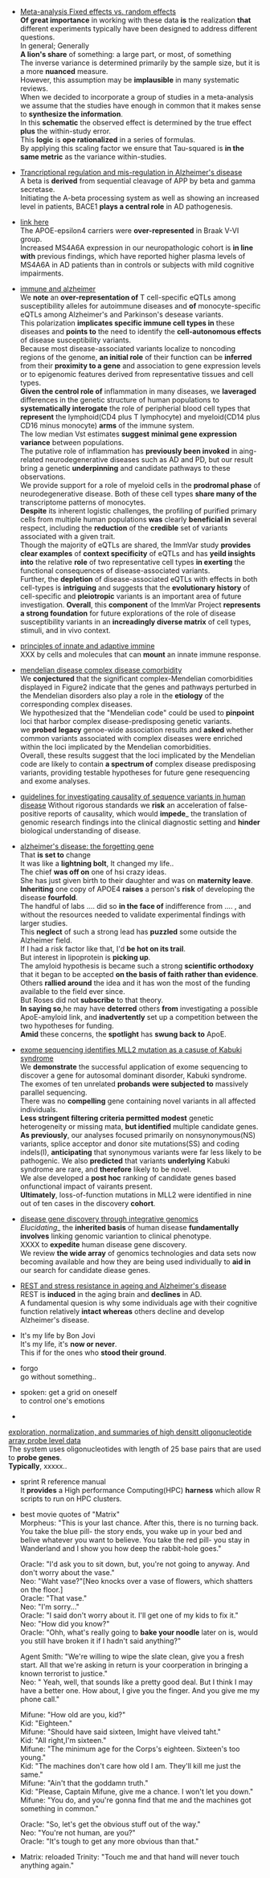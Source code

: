  * [Meta-analysis Fixed effects vs. random effects](http://www.meta-analysis.com/downloads/Meta-analysis%20fixed%20effect%20vs%20random%20effects.pdf)  
  __Of great importance__ in working with these data __is__ the realization __that__ different experiments typically have been designed to address different questions.  
  In general; Generally  
  __A lion's share__ of something: a large part, or most, of something  
  The inverse variance is determined primarily by the sample size, but it is a more __nuanced__ measure.  
  However, this assumption may be __implausible__ in many systematic reviews.  
  When we decided to incorporate a group of studies in a meta-analysis we assume that the studies have enough in common that it makes sense to __synthesize the information__.  
  In this __schematic__ the observed effect is determined by the true effect __plus__ the within-study error.  
  This __logic__ is __ope rationalized__ in a series of formulas.  
  By applying this scaling factor we ensure that Tau-squared is __in the same metric__ as the variance within-studies.  

* [Trancriptional regulation and mis-regulation in Alzheimer's disease](http://www.molecularbrain.com/content/pdf/1756-6606-6-44.pdf)  
  A beta is __derived__ from sequential cleavage of APP by beta and gamma secretase.  
  Initiating the A-beta processing system as well as showing an increased level in patients, BACE1 __plays a central role__ in AD pathogenesis.  

* [link here](http://www.sciencedirect.com/science/article/pii/S0197458014005983)  
  The APOE-epsilon4 carriers were __over-represented__ in Braak V-VI group.  
  Increased MS4A6A expression in our neuropathologic cohort is __in line with__ previous findings, which have reported higher plasma levels of MS4A6A in AD patients than in controls or subjects with mild cognitive impairments.  

* [immune and alzheimer](http://www.sciencemag.org/content/344/6183/519.long)  
  We __note__ an __over-representation of__ T cell-specific eQTLs among susceptibility alleles for autoimmune diseases and __of__ monocyte-specific eQTLs among Alzheimer's and Parkinson's desease variants.   
  This polarization __implicates specific immune cell types in__ these diseases and __points to__ the need to identify the __cell-autonomous effects__ of disease susceptibility variants.   
  Because most disease-associated variants localize to noncoding regions of the genome, __an initial role__ of their function can be __inferred__ from their __proximity to a gene__ and association to gene expression levels or to epigenomic features derived from representative tissues and cell types.  
 __Given the centrol role of__ inflammation in many diseases, we __laveraged__ differences in the genetic structure of human populations to __systematically interogate__ the role of peripherial blood cell types that __represent__ the lymphoid(CD4 plus T lymphocyte) and myeloid(CD14 plus CD16 minus monocyte) __arms__ of the immune system.  
 The low median Vst estimates __suggest__ __minimal gene expression variance__ between populations.  
 The putative role of inflammation has __previously been invoked__ in aing-related neurodegenerative diseases such as AD and PD, but our result bring a genetic __underpinning__ and candidate pathways to  these observations.  
  We provide support for a role of myeloid cells in the __prodromal phase__ of neurodegenerative disease.
  Both of these cell types __share many of the__ transcriptome patterns of monocytes.  
  __Despite__ its inherent logistic challenges, the profiling of purified primary cells from multiple human populations __was__ clearly  __beneficial in__ several respect, including the __reduction__ of the __credible__ set of variants associated with a given trait.  
  Though the majority of eQTLs are shared, the ImmVar study __provides clear examples__ of __context specificity__ of eQTLs and has __yeild insights into__ the relative __role__ of two representative cell types __in exerting__ the functional consequences of disease-associated variants.  
  Further, the __depletion__ of disease-associated eQTLs with effects in both cell-types is __intriguing__ and suggests that the __evolutionary history__ of cell-specific and __pleiotropic__ variants is an important area of future investigation.
  __Overall__, this __component__ of the ImmVar Project __represents a strong foundation__ for future explorations of the role of disease susceptibility variants in an __increadingly diverse matrix__ of cell types, stimuli, and in vivo context.  
  

* [principles of innate and adaptive immine](http://www.ncbi.nlm.nih.gov/books/NBK27090/)  
  XXX by cells and molecules that can __mount__ an innate immune response.  

* [mendelian disease complex disease comorbidity](http://www.sciencedirect.com/science/article/pii/S0092867413010246)  
  We __conjectured__ that the significant complex-Mendelian comorbidities displayed in Figure2 indicate that the genes and pathways perturbed in the Mendelian disorders also play a role in the __etiology__  of the corresponding complex diseases.  
  We hypothesized that the "Mendelian code" could be used to __pinpoint__ loci that harbor complex disease-predisposing genetic variants.  
  we __probed__ __legacy__ genoe-wide association results and __asked__ whether common variants associated with complex diseases were enriched within the loci implicated by the Mendelian comorbidities.  
  Overall, these results suggest that the loci implicated by the Mendelian code are likely to contain __a spectrum of__ complex disease predisposing variants, providing testable hypotheses for future gene resequencing and exome analyses.  

* [guidelines for investigating causality of sequence variants in human disease](http://www.nature.com/nature/journal/v508/n7497/full/nature13127.html)
  Without rigorous standards we __risk__ an acceleration of false-positive reports of causality, which would __impede___  the translation of genomic research findings into the clinical diagnostic setting and __hinder__ biological understanding of disease.  

* [alzheimer's disease: the forgetting gene](http://www.nature.com/news/alzheimer-s-disease-the-forgetting-gene-1.15342)  
 That __is set to__ change  
 It was like a __lightning bolt__, It changed my life..  
 The chief __was off on__ one of hsi crazy ideas.  
 She has just given birth to their daughter and was on __maternity leave__.  
 __Inheriting__ one copy of APOE4 __raises__ a person's __risk__ of developing the disease __fourfold__.  
 The handful of labs .... did so __in the face of__ indifference from .... , and without the resources needed to validate experimental findings with larger studies.   
 This __neglect__ of such a strong lead has __puzzled__ some outside the Alzheimer field.  
 If I had a risk factor like that, I'd __be hot on its trail__.  
 But interest in lipoprotein is __picking up__.  
 The amyloid hypothesis is became such a strong __scientific orthodoxy__ that it began to be accepted __on the basis of faith rather than  evidence__.  
 Others __rallied around__ the idea and it has won the most of the funding available to the field ever since.  
 But Roses did not __subscribe__ to that theory.  
 __In saying so__,he may have __deterred__ others __from__ investigating a possible ApoE-amyloid link, and __inadvertently__ set up a competition between the two hypotheses for funding.  
 __Amid__ these concerns, the __spotlight__ has __swung back to__ ApoE.  

* [exome sequencing identifies MLL2 mutation as a casuse of Kabuki syndrome](http://www.ncbi.nlm.nih.gov/pmc/articles/PMC2930028/)  
  We __demonstrate__ the successful application of exome sequencing to discover a gene for autosomal dominant disorder, Kabuki syndrome.  
  The exomes of ten unrelated __probands__ __were subjected to__ massively parallel sequencing.  
  There was no __compelling__ gene containing novel variants in all affected individuals.  
  __Less stringent filtering criteria permitted modest__ genetic heterogeneity or missing mata, __but identified__ multiple candidate genes.  
  __As previously__, our analyses focused primarily on nonsynonymous(NS) variants, splice acceptor and donor site mutations(SS) and coding indels(I), __anticipating__ that synonymous variants were far less likely to be pathogenic.
  We also __predicted__ that variants __underlying__ Kabuki syndrome are rare, and __therefore__ likely to be novel.  
  We alse developed a __post hoc__ ranking of candidate genes based onfunctional impact of vairants present.  
  __Ultimately__, loss-of-function mutations in MLL2 were identified in nine out of ten cases in the discovery __cohort__.  

* [disease gene discovery through integrative genomics](http://www.annualreviews.org/doi/abs/10.1146/annurev.genom.6.080604.162234)  
  _Elucidating__ the __inherited basis__ of human disease __fundamentally   involves__ linking genomic variantion to clinical phenotype.  
  XXXX to __expedite__ human disease gene discovery.  
  We review __the wide array__ of genomics technologies and data sets now becoming available and how they are being used individually to __aid in__ our search for candidate diease genes.  
*
  [REST and stress resistance in ageing and Alzheimer's disease](http://www.nature.com/nature/journal/v507/n7493/full/nature13163.html)  
  REST is __induced__ in the aging brain and __declines__ in AD.  
  A fundamental quesion is why some individuals age with their
  cognitive function relatively __intact whereas__ others decline and
  develop Alzheimer's disease.  
  

* It's my life by Bon Jovi  
 It's my life, it's __now or never__.  
 This if for the ones who __stood their ground__.  

* forgo  
 go without something..  

* spoken: get a grid on oneself  
  to control one's emotions  

 *
  [exploration, normalization, and summaries of high densitt oligonucleotide array probe level data](http://biostatistics.oxfordjournals.org/content/4/2/249.long)  
  The system uses oligonucleotides with length of 25 base pairs that
  are used to __probe genes__.  
  __Typically__, xxxxx..  

* sprint R reference manual  
  It __provides__ a High performance Computing(HPC) __harness__ which
  allow R scripts to run on HPC clusters.  

* best movie quotes of "Matrix"  
  Morpheus: "This is your last chance. After this, there is no turning
  back. You take the blue pill- the story ends, you wake up in your
  bed and belive whatever you want to believe. You take the red pill-
  you stay in Wanderland and I show you how deep the rabbit-hole
  goes."  

  Oracle: "I'd ask you to sit down, but, you're not going to
  anyway. And don't worry about the vase."  
  Neo: "Waht
  vase?"[Neo knocks over a vase of flowers, which shatters on the floor.]  
  Oracle: "That vase."  
  Neo: "I'm sorry..."  
  Oracle: "I said don't worry about it. I'll get one of my kids to fix
  it."  
  Neo: "How did you know?"  
  Oracle: "Ohh, what's really going to __bake your noodle__ later on
  is, would  you still have broken it if I hadn't said anything?"  

  Agent Smith: "We're willing to wipe the slate clean, give you a
  fresh start. All that we're asking in return is your coorperation in
  bringing a known terrorist to justice."  
  Neo: " Yeah, well, that sounds like a pretty good deal. But I think
  I may have a better one. How about, I give you the finger. And you
  give me my phone call."  

  Mifune: "How old are you, kid?"  
  Kid: "Eighteen."  
  Mifune: "Should have said sixteen, Imight have vleived taht."  
  Kid: "All right,I'm sixteen."  
  Mifune: "The minimum age for the Corps's eighteen. Sixteen's too
  young."  
  Kid: "The machines don't care how old I am. They'll kill me just the
  same."  
  Mifune: "Ain't that the goddamn truth."  
  Kid: "Please, Captain Mifune, give me a chance. I won't let you
  down."  
  Mifune: "You do, and you're gonna find that me and the machines got
  something in common."  

  Oracle: "So, let's get the obvious stuff out of the way."  
  Neo: "You're not human, are you?"  
  Oracle: "It's tough to get any more obvious than that."  

* Matrix: reloaded
  Trinity: "Touch me and that hand will never touch anything again."
  
